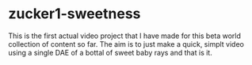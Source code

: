 # zucker1-sweetness

This is the first actual video project that I have made for this beta world collection of content so far. The aim is to just make a quick, simplt video using a single DAE of a bottal of sweet baby rays and that is it.